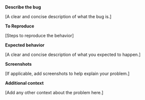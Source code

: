 **Describe the bug**

[A clear and concise description of what the bug is.]

**To Reproduce**

[Steps to reproduce the behavior]

**Expected behavior**

[A clear and concise description of what you expected to happen.]

**Screenshots**

[If applicable, add screenshots to help explain your problem.]

**Additional context**

[Add any other context about the problem here.]
